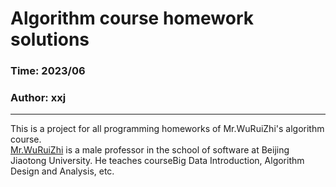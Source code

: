 # Algorithm course homework solutions

### Time: 2023/06

### Author: xxj

____

This is a project for all programming homeworks of Mr.WuRuiZhi's
algorithm course.  
[Mr.WuRuiZhi](http://faculty.bjtu.edu.cn/rjxy.html?szm=w) is a male professor in the school of software at Beijing
Jiaotong University. He teaches courseBig Data Introduction, Algorithm Design and Analysis, etc.